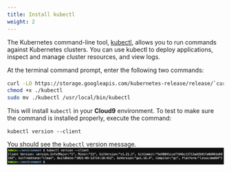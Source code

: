 ```yaml
---
title: Install kubectl
weight: 2
---
```


The Kubernetes command-line tool, [kubectl](https://kubernetes.io/docs/tasks/tools/install-kubectl/#install-kubectl-on-linux), allows you to run commands against Kubernetes clusters. You can use kubectl to deploy applications, inspect and manage cluster resources, and view logs.

At the terminal command prompt, enter the following two commands:

```sh
curl -LO https://storage.googleapis.com/kubernetes-release/release/`curl -s https://storage.googleapis.com/kubernetes-release/release/stable.txt`/bin/linux/amd64/kubectl
chmod +x ./kubectl
sudo mv ./kubectl /usr/local/bin/kubectl
```

This will install `kubectl` in your **Cloud9** environment. To test to make sure the command is installed properly, execute the command:

```
kubectl version --client
```

You should see the `kubectl` version message.
![kubectl version](/images/kubectl-version.png)